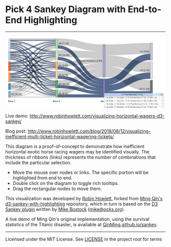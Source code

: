 # Pick 4 Sankey Diagram with End-to-End Highlighting

------------------------

![dataviz](asset/r9n7-highlight.png)

Live demo: http://www.robinhowlett.com/visualizing-horizontal-wagers-d3-sankey/

Blog post: http://www.robinhowlett.com/blog/2018/08/12/visualizing-inefficient-multi-ticket-horizontal-wagering-tickets/

This diagram is a proof-of-concept to demonstrate how inefficient horizontal exotic horse racing wagers may be identified visually. The thickness of ribbons (links) represents the number of combinations that include the particular selection. 

- Move the mouse over nodes or links. The specific portion will be highlighted from end to end.
- Double click on the diagram to toggle rich tooltips.
- Drag the rectangular nodes to move them.

This visualization was developed by [Robin Howlett](http://www.robinhowlett.com), forked from [Ming Qin's d3-sankey-with-highlighting](//github.com/QinMing/d3-sankey-with-highlighting) repository, which in turn is based on the [D3 Sankey plugin](http://bost.ocks.org/mike/sankey/) written by [Mike Bostock](//github.com/mbostock) (<mike@ocks.org>).

A live demo of Ming Qin's original implementation, using the survival statistics of the Titanic disaster, is available at [QinMing.github.io/sankey](http://qinming.github.io/d3-sankey-with-highlighting/).

------------------------

Licensed under the MIT License. See [LICENSE](//github.com/QinMing/d3-sankey-with-highlighting/blob/gh-pages/LICENSE) in the project root for terms
